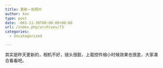 ```yaml
---
title: 更新一些照片
author: kxn
type: post
date: -001-11-30T00:00:00+00:00
url: /index.php/archives/73
categories:
  - Uncategorized

---
```

<div>
  其实是昨天更新的，相机不好，镜头很脏，上载控件缩小时候效果也很差，大家凑合看看吧。
</div>